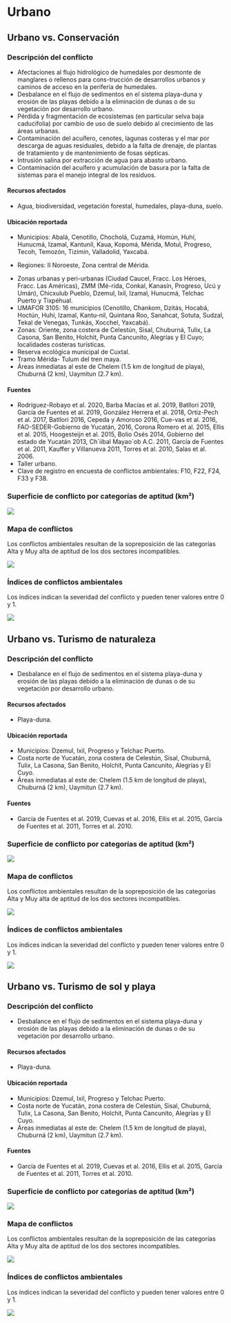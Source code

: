 # Urbano


## Urbano **vs.** Conservación


### Descripción del conflicto

- Afectaciones al flujo hidrológico de humedales por desmonte de manglares o rellenos para cons-trucción de desarrollos urbanos y caminos de acceso en la periferia de humedales.
- Desbalance en el flujo de sedimentos en el sistema playa-duna y erosión de las playas debido a la eliminación de dunas o de su vegetación por desarrollo urbano.
- Pérdida y fragmentación de ecosistemas (en particular selva baja caducifolia) por cambio de uso de suelo debido al crecimiento de las áreas urbanas.
- Contaminación del acuífero, cenotes, lagunas costeras y el mar por descarga de aguas residuales, debido a la falta de drenaje, de plantas de tratamiento y de mantenimiento de fosas sépticas.
- Intrusión salina por extracción de agua para abasto urbano.
- Contaminación del acuífero y acumulación de basura por la falta de sistemas para el manejo integral de los residuos.


#### Recursos afectados

* Agua, biodiversidad, vegetación forestal, humedales, playa-duna, suelo.


#### Ubicación reportada

- Municipios: Abalá, Cenotillo, Chocholá, Cuzamá, Homún, Huhí, Hunucmá, Izamal, Kantunil, Kaua, Kopomá, Mérida, Motul, Progreso, Tecoh, Temozón, Tizimín, Valladolid, Yaxcabá.
* Regiones: II Noroeste, Zona central de Mérida.
- Zonas urbanas y peri-urbanas (Ciudad Caucel, Fracc. Los Héroes, Fracc. Las Américas), ZMM (Mé-rida, Conkal, Kanasín, Progreso, Ucú y Umán), Chicxulub Pueblo, Dzemul, Ixil, Izamal, Hunucmá, Telchac Puerto y Tixpéhual.
- UMAFOR 3105: 16 municipios (Cenotillo, Chankom, Dzitás, Hocabá, Hoctún, Huhí, Izamal, Kantu-nil, Quintana Roo, Sanahcat, Sotuta, Sudzal, Tekal de Venegas, Tunkás, Xocchel, Yaxcabá).
- Zonas: Oriente, zona costera de Celestún, Sisal, Chuburná, Tulix, La Casona, San Benito, Holchit, Punta Cancunito, Alegrías y El Cuyo; localidades costeras turísticas.
- Reserva ecológica municipal de Cuxtal.
- Tramo Mérida- Tulum del tren maya.
- Áreas inmediatas al este de Chelem (1.5 km de longitud de playa), Chuburná (2 km), Uaymitun (2.7 km).


#### Fuentes

- Rodríguez-Robayo et al. 2020, Barba Macías et al. 2019, Batllori 2019, García de Fuentes et al. 2019, González Herrera et al. 2018, Ortiz-Pech et al. 2017, Batllori 2016, Cepeda y Amoroso 2016, Cue-vas et al. 2016, FAO-SEDER-Gobierno de Yucatán, 2016, Corona Romero et al. 2015, Ellis et al. 2015, Hoogesteijn et al. 2015, Bolio Osés 2014, Gobierno del estado de Yucatán 2013, Ch´iibal Mayao´ob A.C. 2011, García de Fuentes et al. 2011, Kauffer y Villanueva 2011, Torres et al. 2010, Salas et al. 2006.
- Taller urbano.
- Clave de registro en encuesta de conflictos ambientales: F10, F22, F24, F33 y F38.

<div style="page-break-after: always;"></div>

### Superficie de conflicto por categorías de aptitud (km²)

![](./recursos/conflictos/fi_urbano_conservacion_extension.png)


### Mapa de conflictos

Los conflictos ambientales resultan de la sopreposición de las categorías Alta y Muy alta de aptitud de los dos sectores incompatibles.

![](./recursos/conflictos/mapa_urbano_eq_cruza_conservacion_eq.png)

<div style="page-break-after: always;"></div>

### Índices de conflictos ambientales

Los índices indican la severidad del conflicto y pueden tener valores entre 0 y 1.

![](./recursos/conflictos/fi_urbano_conservacion_indices.png)



## Urbano **vs.** Turismo de naturaleza


### Descripción del conflicto

- Desbalance en el flujo de sedimentos en el sistema playa-duna y erosión de las playas debido a la eliminación de dunas o de su vegetación por desarrollo urbano.


#### Recursos afectados

* Playa-duna.


#### Ubicación reportada

- Municipios: Dzemul, Ixil, Progreso y Telchac Puerto.
- Costa norte de Yucatán, zona costera de Celestún, Sisal, Chuburná, Tulix, La Casona, San Benito, Holchit, Punta Cancunito, Alegrías y El Cuyo.
- Áreas inmediatas al este de: Chelem (1.5 km de longitud de playa), Chuburná (2 km), Uaymitun (2.7 km).


#### Fuentes

- García de Fuentes et al. 2019, Cuevas et al. 2016, Ellis et al. 2015, García de Fuentes et al. 2011, Torres et al. 2010.


### Superficie de conflicto por categorías de aptitud (km²)

![](./recursos/conflictos/fi_urbano_tur_naturaleza_extension.png)

<div style="page-break-after: always;"></div>

### Mapa de conflictos

Los conflictos ambientales resultan de la sopreposición de las categorías Alta y Muy alta de aptitud de los dos sectores incompatibles.

![](./recursos/conflictos/mapa_urbano_eq_cruza_tur_naturaleza_eq.png)


### Índices de conflictos ambientales

Los índices indican la severidad del conflicto y pueden tener valores entre 0 y 1.

![](./recursos/conflictos/fi_urbano_tur_naturaleza_indices.png)



## Urbano **vs.** Turismo de sol y playa


### Descripción del conflicto

- Desbalance en el flujo de sedimentos en el sistema playa-duna y erosión de las playas debido a la eliminación de dunas o de su vegetación por desarrollo urbano.


#### Recursos afectados

* Playa-duna.


#### Ubicación reportada

- Municipios: Dzemul, Ixil, Progreso y Telchac Puerto.
- Costa norte de Yucatán, zona costera de Celestún, Sisal, Chuburná, Tulix, La Casona, San Benito, Holchit, Punta Cancunito, Alegrías y El Cuyo.
- Áreas inmediatas al este de: Chelem (1.5 km de longitud de playa), Chuburná (2 km), Uaymitun (2.7 km).


#### Fuentes

- García de Fuentes et al. 2019, Cuevas et al. 2016, Ellis et al. 2015, García de Fuentes et al. 2011, Torres et al. 2010.


### Superficie de conflicto por categorías de aptitud (km²)

![](./recursos/conflictos/fi_urbano_tur_syp_extension.png)

<div style="page-break-after: always;"></div>

### Mapa de conflictos

Los conflictos ambientales resultan de la sopreposición de las categorías Alta y Muy alta de aptitud de los dos sectores incompatibles.

![](./recursos/conflictos/mapa_urbano_eq_cruza_tur_sol_playa_eq.png)


### Índices de conflictos ambientales

Los índices indican la severidad del conflicto y pueden tener valores entre 0 y 1.

![](./recursos/conflictos/fi_urbano_turismo_syp_indices.png)
